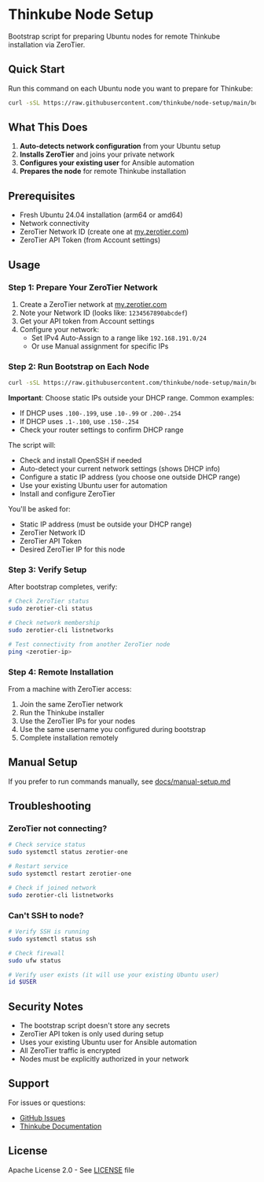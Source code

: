 # Thinkube Node Setup

Bootstrap script for preparing Ubuntu nodes for remote Thinkube installation via ZeroTier.

## Quick Start

Run this command on each Ubuntu node you want to prepare for Thinkube:

```bash
curl -sSL https://raw.githubusercontent.com/thinkube/node-setup/main/bootstrap.sh | sudo bash
```

## What This Does

1. **Auto-detects network configuration** from your Ubuntu setup
2. **Installs ZeroTier** and joins your private network
3. **Configures your existing user** for Ansible automation
4. **Prepares the node** for remote Thinkube installation

## Prerequisites

- Fresh Ubuntu 24.04 installation (arm64 or amd64)
- Network connectivity
- ZeroTier Network ID (create one at [my.zerotier.com](https://my.zerotier.com))
- ZeroTier API Token (from Account settings)

## Usage

### Step 1: Prepare Your ZeroTier Network

1. Create a ZeroTier network at [my.zerotier.com](https://my.zerotier.com)
2. Note your Network ID (looks like: `1234567890abcdef`)
3. Get your API token from Account settings
4. Configure your network:
   - Set IPv4 Auto-Assign to a range like `192.168.191.0/24`
   - Or use Manual assignment for specific IPs

### Step 2: Run Bootstrap on Each Node

```bash
curl -sSL https://raw.githubusercontent.com/thinkube/node-setup/main/bootstrap.sh | sudo bash
```

**Important**: Choose static IPs outside your DHCP range. Common examples:
- If DHCP uses `.100-.199`, use `.10-.99` or `.200-.254`
- If DHCP uses `.1-.100`, use `.150-.254`
- Check your router settings to confirm DHCP range

The script will:
- Check and install OpenSSH if needed
- Auto-detect your current network settings (shows DHCP info)
- Configure a static IP address (you choose one outside DHCP range)
- Use your existing Ubuntu user for automation
- Install and configure ZeroTier

You'll be asked for:
- Static IP address (must be outside your DHCP range)
- ZeroTier Network ID
- ZeroTier API Token  
- Desired ZeroTier IP for this node

### Step 3: Verify Setup

After bootstrap completes, verify:

```bash
# Check ZeroTier status
sudo zerotier-cli status

# Check network membership
sudo zerotier-cli listnetworks

# Test connectivity from another ZeroTier node
ping <zerotier-ip>
```

### Step 4: Remote Installation

From a machine with ZeroTier access:

1. Join the same ZeroTier network
2. Run the Thinkube installer
3. Use the ZeroTier IPs for your nodes
4. Use the same username you configured during bootstrap
5. Complete installation remotely

## Manual Setup

If you prefer to run commands manually, see [docs/manual-setup.md](docs/manual-setup.md)

## Troubleshooting

### ZeroTier not connecting?

```bash
# Check service status
sudo systemctl status zerotier-one

# Restart service
sudo systemctl restart zerotier-one

# Check if joined network
sudo zerotier-cli listnetworks
```

### Can't SSH to node?

```bash
# Verify SSH is running
sudo systemctl status ssh

# Check firewall
sudo ufw status

# Verify user exists (it will use your existing Ubuntu user)
id $USER
```

## Security Notes

- The bootstrap script doesn't store any secrets
- ZeroTier API token is only used during setup
- Uses your existing Ubuntu user for Ansible automation
- All ZeroTier traffic is encrypted
- Nodes must be explicitly authorized in your network

## Support

For issues or questions:
- [GitHub Issues](https://github.com/thinkube/node-setup/issues)
- [Thinkube Documentation](https://github.com/cmxela/thinkube)

## License

Apache License 2.0 - See [LICENSE](LICENSE) file